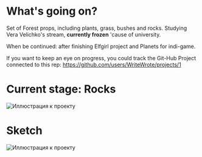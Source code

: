 # What's going on?
Set of Forest props, including plants, grass, bushes and rocks.
Studying Vera Velichko's stream, **currently frozen** 'cause of university.

When be continued: after finishing Elfgirl project and Planets for indi-game.

If you want to keep an eye on progress, you could track the Git-Hub Project connected to this rep:
https://github.com/users/WriteWrote/projects/1

# Current stage: Rocks
![Иллюстрация к проекту](https://github.com/WriteWrote/Game-Props/blob/master/1.png)

# Sketch
![Иллюстрация к проекту](https://github.com/WriteWrote/Game-Props/blob/master/3.png)
